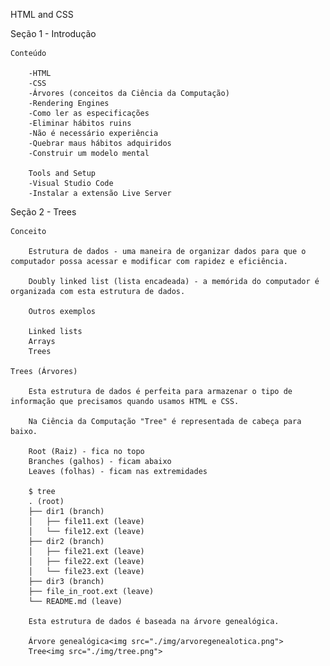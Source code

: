 HTML and CSS

Seção 1 - Introdução

    Conteúdo

        -HTML 
        -CSS
        -Árvores (conceitos da Ciência da Computação)
        -Rendering Engines
        -Como ler as especificações
        -Eliminar hábitos ruins
        -Não é necessário experiência
        -Quebrar maus hábitos adquiridos
        -Construir um modelo mental

        Tools and Setup
        -Visual Studio Code
        -Instalar a extensão Live Server


Seção 2 - Trees

    Conceito

        Estrutura de dados - uma maneira de organizar dados para que o computador possa acessar e modificar com rapidez e eficiência.

        Doubly linked list (lista encadeada) - a memórida do computador é organizada com esta estrutura de dados.

        Outros exemplos

        Linked lists
        Arrays
        Trees

    Trees (Árvores)

        Esta estrutura de dados é perfeita para armazenar o tipo de informação que precisamos quando usamos HTML e CSS.

        Na Ciência da Computação "Tree" é representada de cabeça para baixo.

        Root (Raiz) - fica no topo
        Branches (galhos) - ficam abaixo
        Leaves (folhas) - ficam nas extremidades

        $ tree
        . (root)
        ├── dir1 (branch)
        │   ├── file11.ext (leave)
        │   └── file12.ext (leave)
        ├── dir2 (branch)
        │   ├── file21.ext (leave)
        │   ├── file22.ext (leave)
        │   └── file23.ext (leave)
        ├── dir3 (branch)
        ├── file_in_root.ext (leave)
        └── README.md (leave)

        Esta estrutura de dados é baseada na árvore genealógica.

        Árvore genealógica<img src="./img/arvoregenealotica.png">
        Tree<img src="./img/tree.png">








